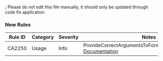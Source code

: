 ; Please do not edit this file manually, it should only be updated through code fix application.
### New Rules
Rule ID | Category | Severity | Notes
--------|----------|----------|-------
CA2250 | Usage | Info | ProvideCorrectArgumentsToFormattingMethodsAnalyzer, [Documentation](https://docs.microsoft.com/visualstudio/code-quality/ca2250)